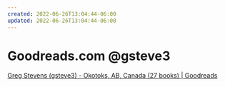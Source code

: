 ```yaml
---
created: 2022-06-26T13:04:44-06:00
updated: 2022-06-26T13:04:44-06:00
---
```

# Goodreads.com @gsteve3


[Greg Stevens (gsteve3) - Okotoks, AB, Canada (27 books) | Goodreads](https://www.goodreads.com/user/show/88997684-greg-stevens)


